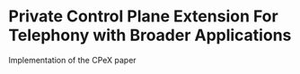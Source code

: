# Private Control Plane Extension For Telephony with Broader Applications
Implementation of the CPeX paper

